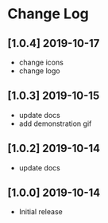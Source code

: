 # Change Log

## [1.0.4] 2019-10-17

- change icons
- change logo

## [1.0.3] 2019-10-15

- update docs
- add demonstration gif

## [1.0.2] 2019-10-14

- update docs

## [1.0.0] 2019-10-14

- Initial release
